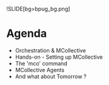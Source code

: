!SLIDE[bg=bpug_bg.png]

# Agenda #

  * Orchestration & MCollective
  * Hands-on - Setting up MCollective
  * The 'mco' command
  * MCollective Agents
  * And what about Tomorrow ?
